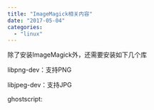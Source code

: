 ```yaml
---
title: "ImageMagick相关内容"
date: "2017-05-04"
categories: 
  - "linux"
---
```


除了安装ImageMagick外，还需要安装如下几个库

libpng-dev：支持PNG

libjpeg-dev：支持JPG

ghostscript:
